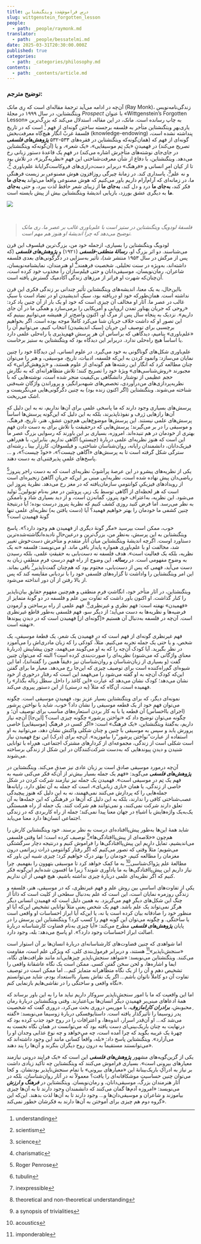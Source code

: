 ```yaml
---
title: درسِ فراموش‌شدۀ ویتگنشتاین
slug: wittgenstein_forgotten_lesson
people:
  - path: _people/raymonk.md
translator:
  - path: _people/bessatelmi.md
date: 2025-03-31T20:30:00.000Z
published: true
categories:
  - path: _categories/philosophy.md
contents:
  - path: _contents/article.md
---
```





### توضیح مترجم:

آن‌چه در ادامه می‌آید ترجمۀ مقاله‌ا‌ی است که رِی مانک (Ray Monk)، زندگی‌نامه‌نویس ویتگنشتاین، در سال ۱۹۹۹ در مجلۀ _Prospect_ با عنوان «Wittgenstein’s Forgotten Lesson» به چاپ رسانده است. مانک، در این مقاله، استدلال می‌کند که بزرگ‌ترین یاری‌بهرِ ویتگنشتاین متأخر به فلسفه برجسته ‌ساختن گونه‌ای از فهم [^1] است که در تاریخ فلسفۀ غربْ انگار هیچ‌گاه معرفت‌بخش (knowledge-endowing) پنداشته نشده است، گونه‌ای از فهم که (همان‌گونه‌که ویتگنشتاین در فقره‌های ۵۳۳-۵۳۲ **_پژوهش‌های فلسفی_** تصریح می‌کند) در فهمیدنِ «یک تِم موسیقایی»، «یک شعر»، و یا (آن‌گونه‌که ویتگنشتاین در جای‌جای نوشته‌های متأخرش اشاره می‌کند) در فهمِ یک قاعدۀ دستور زبانی رخ می‌دهد. ویتگنشتاین، با دفاع از شأن معرفت‌شناختی این فهمِ «نظریه‌گریز»، در تلاش ‌بود تا از کیان امرِ انسانی و «فرهنگ» دربرابر دست‌درازی‌های فروکاست‌گرایانۀ علم‌باوری [^2]، و نه علم[^3]، پاسداری کند. در زمانۀ چیرگی روزافزون هوش مصنوعی بر زیست فرهنگی ما، در زمانه‌ای که آرام‌آرام داریم باور می‌کنیم که هوش مصنوعی واقعاً می‌تواند **به‌جای ما** فکر کند، **به‌جای ما** درد و دل کند، **به‌جای ما** از زیبای شعر حافظ لذت ببرد، و حتی **به‌جای ما** به دیگری عشق بورزد، بازیابی اندیشۀ ویتگنشتاین بیش از پیش بایسته است. 
<br>

![](https://assets.tina.io/b6b0cb5c-4b1b-43f4-9bea-8d6867c09320/magazine/photo_2025-03-17_13-40-26.jpg)

<br>



> _فلسفۀ لودویگ ویتگنشتاین در ستیز است با علم‌باوری غالب بر عصر ما. ری مانک توضیح می‌دهد که چرا اندیشۀ او هنوز هم مهم است._

لودویگ ویتگنشتاین را بسیاری، ازجمله خود من، بزرگ‌ترین فیلسوف این قرن می‌شناسند. دو اثر بزرگ او، **_رسالۀ منطقی-‌فلسفی_** (۱۹۲۱) و **_پژوهش‌های فلسفی_** (که پس از مرگش در سال ۱۹۵۳ منتشر شد)، تأثیر به‌سزایی در دگرگونی‌های بعدی فلسفه داشته‌اند،
به‌ویژه در سنت تحلیلی. شخصیت فرهمند[^4] او هنرمندان، نمایشنامه‌نویسان، شاعران، رمان‌نویسان، موسیقی‌دانان و حتی فیلم‌سازان را مجذوب خود کرده است، آن‌چنان‌که شهرت او فراتر از مرزهای زندگی آکادمیک گسترش یافته است.

بااین‌حال، به یک معنا، اندیشه‌های ویتگنشتاین تأثیر چندانی بر زندگی فکری این قرن نداشته است. همان‌طورکه خود او دریافته بود، سبکِ اندیشیدن او در تضاد است با سبکِ غالب در عصر ما. آثار او مخالف آن چیزی است که خود او یک ‌بار از آن چنین یاد کرد: «روحی که جریان پهناور تمدن اروپایی و آمریکایی را بر‌می‌سازد و همگی ما در آن جای داریم». نزدیک به پنجاه سال پس از مرگ او، اکنون واضح‌‌تر از همیشه می‌توانیم ببینیم که این تصورِ او که داشت خلاف جریان شنا می‌کرد کاملاً موجه بوده‌ است. اگر بخواهیم برچسبی برای توصیف این
جریان (سبک اندیشیدن) انتخاب کنیم، می‌توانیم آن را «علم‌باوری» بنامیم، دیدگاهی که براساس آن هر پرسشِ فهم‌پذیری یا راه‌حلی علمی دارد یا اساساً هیچ راه‌حلی ندارد. دربرابر این دیدگاه بود که ویتگنشتاین به ستیز برخاست.

علم‌باوری شکل‌های گوناگونی به خود می‌گیرد. در علوم انسانی، این دیدگاهْ خود را چنین نمایان می‌سازد: وانمود کردن به این‌که فلسفه، ادبیات، تاریخ، موسیقی، و هنر را می‌توان چنان مطالعه کرد که انگار این رشته‌ها هم گونه‌ای از علوم‌ هستند، و «پژوهش‌گرانی» که مجبورند «روش‌شناسی‌های» ویژۀ خود را تصریح کنند؛ تلاش متظاهرانه‌ای که به نگارش حجم عظیمی از نوشتار دانشگاهی بی‌کیفیت منجر شده است، نوشته‌هایی که با نظریه‌پردازی‌های من‌درآوردی، تخصص‌های شبهه‌برانگیز، و پروراندن واژگان شبه‌فنی شناخته می‌شوند. ویتگنشتاین (اگر اکنون زنده بود) به چنین دگرگونی‌هایی می‌نگریست و اشک می‌ریخت. 

پرسش‌های بسیاری وجود دارند که ما پاسخی علمی برای آن‌ها نداریم، نه به این دلیل که آن‌ها رازهایی ژرف و نفوذ‌ناپذیرند، بلکه به این دلیل که این‌گونه‌ پرسش‌ها اساساً پرسش‌های علمی نیستند. این پرسش‌ها موضوع‌هایی هم‌چون عشق، هنر، تاریخ، فرهنگ، و موسیقی را در بر می‌گیرند؛ پرسش‌هایی که درحقیقت با تلاش برای به دست دادن فهمِ بهتری از خودمان در هم تنیده‌اند. امروزه، بسیاری بر این ‌باورند که رسوایی بزرگ عصر ما این است که هنوز نظریه‌ای علمی دربارۀ (چیستیِ) آگاهی نداریم. بنابراین، با هم‌راهی فیزیک‌دانان، دانشمندان رایانه، روان‌شناسان شناختی، و فیلسوفان، کارزار بینا ـ ‌‌رشته‌ای سترگی شکل گرفته‌ است تا به پرسش‌های «آگاهی چیست؟»، «خودْ چیست؟»، و ... پاسخ‌های علمیِ پذیرفتنی‌ای به دست دهند.

یکی از نظریه‌های پیشرو در این عرصۀ پرآشوبْ نظریه‌ای است که  به دست راجر پنروز[^5] ریاضی‌دان پیش نهاده شده است، نظریه‌ایی مبنی بر این‌که جریانِ آگاهیْ زنجیره‌ای است از رویدادهای فیزیکیِ کوانتومیِ سازمان‌یافته که در مغز رخ می‌دهد. نظریۀ پنروز این است که هر لحظه‌ای از آگاهی توسط یک زیرـ پروتئین در مغز به‌نام توبولین[^6] تولید می‌شود. این نظریه، به‌اعتراف خود پنروز، گمانه‌زن است، و از دید بسیاری شاذ و ناممکن به نظر می‌رسد. اما فرض کنید روزی کشف کنیم که نظریۀ پنروز درست بوده؛ آیا درنتیجۀ چنین کشفی ما خودمان را بهتر خواهیم فهمید؟ آیا (دست یافتن به) نظریه‌ای علمی تنها گونۀ فهمیدن است؟

خوب، ممکن است بپرسید «مگر گونۀ دیگری از فهمیدن هم وجود دارد؟». پاسخ ویتگنشتاین به این پرسش، به‌‌نظر من، بزرگ‌ترین و
درعین‌حال نادیده‌انگاشته‌شده‌ترین دستاورد اوست. اگرچه اندیشۀ ویتگنشتاین میان آثار متقدم و متأخرش دست‌خوش تغییر شد، مخالفت او با علم‌باوری همواره پایدار باقی ماند. او می‌نویسد: فلسفه «نه یک نظریه، بلکه یک فعالیت است». هدف فلسفه نه دست‌یابی به حقیقتِ علمی، بلکه رسیدن به وضوحِ مفهومی است. در **_رساله_**، این وضوح از راه فهمِ درستِ فرمِ منطقیِ زبان به دست می‌آید، فهمی که پس از دست‌یابی، محتوم بود که هم‌چنان گفت‌ناپذیر[^7] باقی بماند. این امر ویتگنشتاین را واداشت تا گزاره‌های فلسفی خود را با نردبانی مقایسه کند که پس از بالا رفتن از آن دور انداخته می‌شود. 

ویتگنشتاین، در آثار متأخر خود، انگاشتِ فرمِ منطقی و هم‌چنین مفهومِ حقایقِ بیان‌ناپذیر را کنار گذاشت. او اکنون باور داشت که تفاوت بین علم و فلسفه در دو گونۀ متمایز از «فهمیدن» نهفته است: فهم نظری و غیرنظری[^8]. فهم علمی از راه برساختن و آزمودن فرضیه‌ها و نظریه‌ها به دست می‌آید؛ از دیگر سو، فهم فلسفی به‌طور قاطع غیرنظری است. آن‌چه در فلسفه به‌دنبال آن هستیم «[گونه‌ای از] فهمیدن است که در دیدنِ پیوندها نهفته است».

فهم غیرنظری گونه‌ای از فهم است که در فهمیدن یک شعر، یک قطعۀ موسیقی، یک شخص، و یا حتی یک جمله تجربه می‌کنیم. مثلاً، کودکی را که زبان مادری‌اش را می‌آموزد در نظر بگیرید. آیا کودک آن‌چه را که به او می‌گویند ‌می‌فهمد، چون پیشاپیش (دربار‌‌ۀ معنای واژگانی که می‌شنود) نظریه‌ای را صورت‌بندی کرده‌ است؟ البته که می‌توان چنین گفت (و بسیاری از زبان‌شناسان و روان‌شناسان نیز دقیقاً همین را گفته‌اند)، اما این شیوه‌ای گم‌راه‌کننده است برای توصیف چیزی که این‌جا رخ می‌دهد. معیار ما برای گفتن این‌که کودک آن‌چه به او گفته می‌شود را می‌فهمد این است که رفتارِ درخوری از خود نشان می‌دهد؛ کودک نشان می‌دهد که عبارت «این کاغذ را داخل سطل زباله بگذار» را فهمیده است، آن‌گاه که مثلاً (به درستی) از این دستور پیروی می‌کند.

نمونه‌ای دیگر، که برای ویتگنشتاین بسیار عزیز بود، فهمیدنِ موسیقی است. چگونه می‌توان فهمِ خود از یک قطعه موسیقی را نشان
داد؟ خوب، شاید با نواختنِ پرشور (اجرای بااحساس) آن قطعه یا با به کار بردن استعاره‌های مناسب برای توصیف آن؛ و چگونه می‌توان توضیح داد که «نواختن پرشور» چگونه چیزی است؟ [این‌جا] آن‌چه نیاز داریم، به‌گفتۀ ویتگنشتاین، «یک فرهنگ» است:
«اگر کسی در فرهنگِ [موسیقایی] خاصی پرورش یابد و سپس به موسیقی با چنین و چنان شکلی واکنش نشان دهد، می‌توانید به او استفاده از عبارت”نواختن پرشور“را بیاموزید». آن‌چه برای (درک) این نوع فهمیدن نیاز است شکلی است از زندگی، مجموعه‌ای از کردارهای مشترک اجتماعی، هم‌راه با توانایی شنیدن و دیدنِ پیوندهایی که به‌دست شرکت‌کنندگان در این شکل از زندگی برساخته می‌شوند. 


آن‌چه درمورد موسیقی صادق است بر زبان عادی نیز صدق می‌کند. ویتگنشتاین در _**پژوهش‌های فلسفی**_ می‌گوید: «فهم یک جمله بسیار بیش‌تر از آن‌که فکر می‌کنی شبیه به فهم یک تِم در موسیقی است». فهمیدن یک جمله نیز نیازمند شرکت کردن در شکل خاصی از زندگی، یا همان «بازی زبانی‌ای»، است که جمله به آن تعلق دارد. رایانه‌ها جمله‌هایی را که پردازش می‌کنند نمی‌فهمند، نه به این دلیل که هنوز پیچیدگی عصب‌شناختی کافی را ندارند، بلکه به این دلیل که آن‌ها در فرهنگی که این جمله‌ها به آن تعلق دارند شرکت نمی‌کنند، و نمی‌توانند هم شرکت کنند. یک جمله از راه همبستگی یک‌به‌یک واژه‌هایش با اشیاءِ در جهان معنا پیدا نمی‌کند؛ جمله از راه کاربردی که در زندگی اجتماعی انسان‌ها دارد معنا می‌یابد.

شاید همۀ این‌ها به‌طور پیش‌پاافتاده‌ای درست به نظر برسند. خود ویتگنشتاین کارش را هم‌چون «خلاصه‌ای از پیش‌پاافتادگی‌ها»[^9] توصیف کرده است؛ اما وقتی فلسفی می‌اندیشیم، تمایل داریم این پیش‌پاافتادگی‌ها را فراموش کنیم و درنتیجه دچار سرگشتگی می‌شویم؛ مثلاً وقتی که تصور می‌کنیم که اگر رفتار کوانتومی ذرات زیراتمی درون مغزمان را مطالعه کنیم، خودمان را بهتر درک خواهیم کرد؛ چیزی شبیه این باور که مطالعۀ علم پژواک‌شناسی[^10] به ما کمک خواهد کرد تا موسیقی بتهوون را بفهمیم. چرا نیاز داریم این پیش‌پاافتادگی‌ها به ما یادآوری شوند؟ زیرا ما افسون شده‌ایم این‌گونه‌ فکر کنیم که اگر نظریه‌ای علمی دربارۀ چیزی نداشته باشیم، هیچ فهمی از آن نداریم.


یکی از تفاوت‌های اساسی بین روش علم و فهم غیرنظری، که در موسیقی، هنر، فلسفه و زندگی روزمره نمایان است، این است که علم به‌دنبال سطحی از کلیت است که ذاتاً از چنگ این شکل‌های دیگرِ فهم می‌گریزد. به همین دلیل است که فهمیدنِ انسانی دیگر هرگز نمی‌تواند یک علم باشد. فهم یک شخص یعنی مثلاً توانایی تشخیص این‌که آیا او منظور خود را صادقانه بیان کرده است یا نه، یا این‌که آیا ابراز احساسات او واقعی است یا ساختگی. و چگونه می‌توان این گونه فهم را کسب کرد؟ ویتگنشتاین این پرسش را در پایان _**پژوهش‌های فلسفی**_ مطرح می‌کند: «آیا چیزی به‌نام قضاوت کارشناسانه دربارۀ اصالت ابراز احساسات وجود دارد؟». او پاسخ می‌دهد: بله، وجود دارد.

اما شواهدی که چنین قضاوت‌های کارشناسانه‌ای دربارۀ انسان‌ها بر آن استوار است «سنجش‌ناپذیر»[^11] هستند، و دربرابر فرمول‌بندی کلی، که ویژگی علم است، مقاومت می‌کنند. ویتگنشتاین می‌نویسد: «شواهد سنجش‌ناپذیر چیزهایی‌اند مانند ظرافت‌های نگاه، ایما و اشاره‌ها، و لحن سخن گفتنِ کسی. ممکن است یک نگاه عاشقانۀ واقعی را تشخیص دهم و آن را از یک نگاه متظاهرانه متمایز کنم... اما ممکن است در توصیف تفاوت آن دو کاملاً ناتوان باشم... اگر یک نقاش بسیار بااستعداد بودم، شاید می‌توانستم نگاه واقعی و ساختگی را در نقاشی‌هایم بازنمایی کنم».

اما این واقعیت که ما با امور سنجش‌ناپذیر سروکار داریم نباید ما را به این باور برساند که همۀ ادعاهای مبنی‌بر فهمیدنِ دیگر انسان‌ها بی‌اعتبارند. وقتی ویتگنشتاین دربارۀ رمان ِمحبوبش، _**برادران کارامازوف**_، با موریس دروری بحث می‌کرد، دروری گفت که شخصیت پدر زوسیما را تأثیرگذار یافته است. داستایوفسکی دربارۀ زوسیما می‌نویسد: «گفته می‌شد که... او آن‌قدر اسرار، اندوه‌ها، و اعترافات را در روح خود جذب کرده بود که درنهایت به چنان باریک‌بینی‌ای دست یافته بود که می‌توانست در همان نگاه نخست به چهرۀ یک غریبه بگوید که چرا آمده است، چه می‌خواهد و چه نوع عذابی وجدان او را می‌آزارد». ویتگنشتاین پاسخ داد: «بله، واقعاً کسانی مانند این وجود داشته‌اند که می‌توانستند مستقیماً به درون روح دیگران بنگرند و آن‌ها را پند دهند».

یکی از گزین‌گویه‌های مشهور **_پژوهش‌های فلسفی_** این است که «یک فرایند درونی نیازمند معیارهای بیرونی است». بسیاری فراموش می‌کنند که ویتگنشتاین چه تأکید زیادی داشت بر نیاز به ادراکِ باریک‌بینانۀ این «معیارهای بیرونی» با تمام سنجش‌ناپذیر بودنشان. و کجا می‌توان چنین حساسیتِ موشکافا‌نه‌ای را یافت؟ معمولاً نه در آثار روان‌شناسان، بلکه در آثار هنرمندان بزرگ، موسیقی‌دانان، و رمان‌نویسان. ویتگنشتاین در **_فرهنگ و ارزش_** می‌نویسد: «امروزه آدم‌ها گمان می‌کنند که دانشمندان وجود دارند تا به آن‌ها چیزی بیاموزند و شاعران و موسیقی‌دان‌ها و... وجود دارند تا به آن‌ها لذت بدهند. این‌که این گروه دوم هم چیزی برای آموختن به آن‌ها
دارند به فکرشان خطور نمی‌کند».


[^1]: understanding

[^2]: scientism

[^3]: science

[^4]: charismatic

[^5]: Roger Penrose

[^6]: tubulin 

[^7]: inexpressible 

[^8]: theoretical and non-theoretical understanding

[^9]: a synopsis of trivialities

[^10]: acoustics

[^11]: imponderable 









